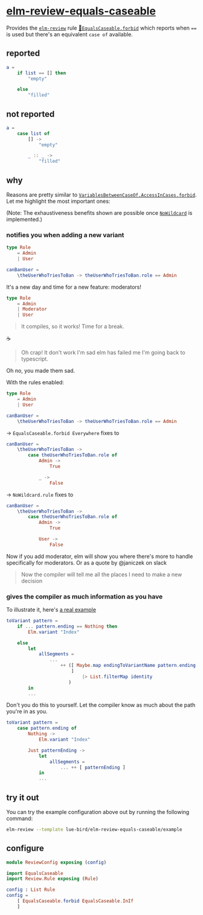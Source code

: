 # [elm-review-equals-caseable](https://dark.elm.dmy.fr/packages/lue-bird/elm-review-equals-caseable/latest/)

Provides the [`elm-review`](https://package.elm-lang.org/packages/jfmengels/elm-review/latest/) rule [🔧`EqualsCaseable.forbid`](EqualsCaseable#forbid) which reports when `==` is used but there's an equivalent `case of` available.

## reported
```elm
a =
    if list == [] then
        "empty"

    else
        "filled"
```

## not reported
```elm
a =
    case list of
        [] ->
            "empty"

        _ :: _ ->
            "filled"
```

## why

Reasons are pretty similar to [`VariablesBetweenCaseOf.AccessInCases.forbid`](https://dark.elm.dmy.fr/packages/lue-bird/elm-review-variables-between-case-of-access-in-cases/latest/#why).
Let me highlight the most important ones:

(Note: The exhaustiveness benefits shown are possible once [`NoWildcard`](https://github.com/jfmengels/elm-review/discussions/91) is implemented.)

### notifies you when adding a new variant

```elm
type Role
    = Admin
    | User

canBanUser =
    \theUserWhoTriesToBan -> theUserWhoTriesToBan.role == Admin
```
It's a new day and time for a new feature: moderators!
```elm
type Role
    = Admin
    | Moderator
    | User
```
> It compiles, so it works! Time for a break.

☕

> Oh crap! It don't work I'm sad elm has failed me I'm going back to typescript.

Oh no, you made them sad.

With the rules enabled:

```elm
type Role
    = Admin
    | User

canBanUser =
    \theUserWhoTriesToBan -> theUserWhoTriesToBan.role == Admin
```
→ `EqualsCaseable.forbid Everywhere` fixes to
```elm
canBanUser =
    \theUserWhoTriesToBan ->
        case theUserWhoTriesToBan.role of
            Admin ->
                True

            _ ->
                False
```
→ `NoWildcard.rule` fixes to
```elm
canBanUser =
    \theUserWhoTriesToBan ->
        case theUserWhoTriesToBan.role of
            Admin ->
                True

            User ->
                False
```
Now if you add moderator, elm will show you where there's more to handle specifically for moderators. Or as a quote by @janiczek on slack
> Now the compiler will tell me all the places I need to make a new decision


### gives the compiler as much information as you have
To illustrate it,
here's [a real example](https://github.com/dillonkearns/elm-pages/blob/9d6d30235f7db8d3c2c0b40d78f3cc5a6278562d/src/Pages/Internal/RoutePattern.elm#L418)
```elm
toVariant pattern =
    if ... pattern.ending == Nothing then
        Elm.variant "Index"

    else
        let
            allSegments =
                ...
                    ++ ([ Maybe.map endingToVariantName pattern.ending
                        ]
                            |> List.filterMap identity
                       )
        in
        ...
```
Don't you do this to yourself. Let the compiler know as much about the path you're in as you.
```elm
toVariant pattern =
    case pattern.ending of
        Nothing ->
            Elm.variant "Index"

        Just patternEnding ->
            let
                allSegments =
                    ... ++ [ patternEnding ]
            in
            ...
```


## try it out

You can try the example configuration above out by running the following command:

```bash
elm-review --template lue-bird/elm-review-equals-caseable/example
```

## configure

```elm
module ReviewConfig exposing (config)

import EqualsCaseable
import Review.Rule exposing (Rule)

config : List Rule
config =
    [ EqualsCaseable.forbid EqualsCaseable.InIf
    ]
```
